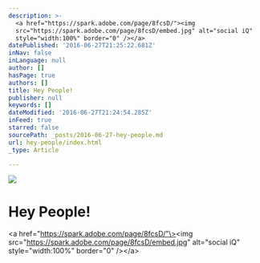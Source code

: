 ```yaml
---
description: >-
  <a href="https://spark.adobe.com/page/8fcsD/"><img
  src="https://spark.adobe.com/page/8fcsD/embed.jpg" alt="social iQ"
  style="width:100%" border="0" /></a>
datePublished: '2016-06-27T21:25:22.681Z'
inNav: false
inLanguage: null
author: []
hasPage: true
authors: []
title: Hey People!
publisher: null
keywords: []
dateModified: '2016-06-27T21:24:54.285Z'
inFeed: true
starred: false
sourcePath: _posts/2016-06-27-hey-people.md
url: hey-people/index.html
_type: Article

---
```

![](https://the-grid-user-content.s3-us-west-2.amazonaws.com/cc5d63dd-5c10-4335-a195-81c9796a65af.jpg)

# Hey People!

<a href="https://spark.adobe.com/page/8fcsD/"\><img src="https://spark.adobe.com/page/8fcsD/embed.jpg" alt="social iQ" style="width:100%" border="0" /\></a\>
